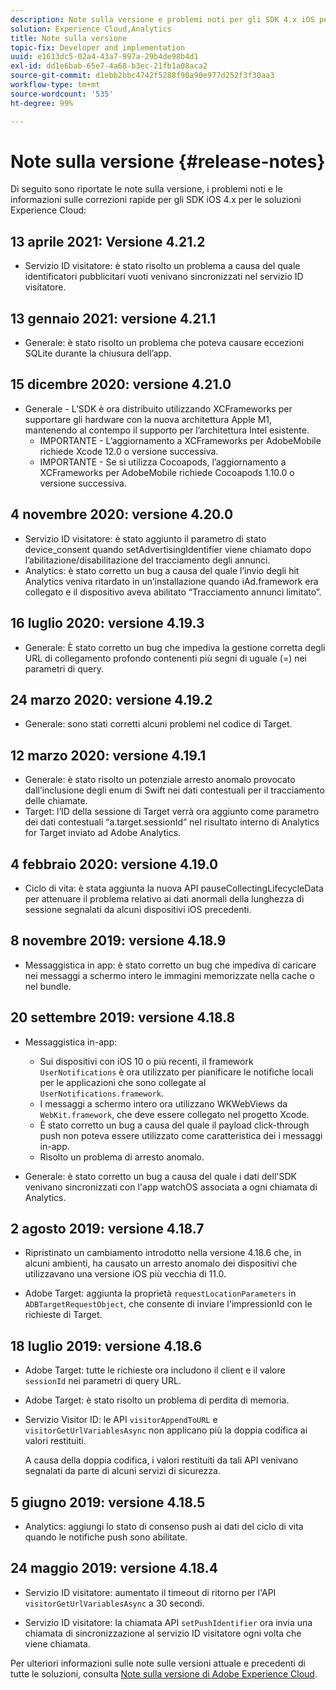 ```yaml
---
description: Note sulla versione e problemi noti per gli SDK 4.x iOS per le soluzioni Experience Cloud.
solution: Experience Cloud,Analytics
title: Note sulla versione
topic-fix: Developer and implementation
uuid: e1613dc5-02a4-43a7-997a-29b4de98b4d1
exl-id: dd1e6bab-65e7-4a68-b3ec-21fb1a08aca2
source-git-commit: d1ebb2bbc4742f5288f90a90e977d252f3f30aa3
workflow-type: tm+mt
source-wordcount: '535'
ht-degree: 99%

---
```


# Note sulla versione {#release-notes}

Di seguito sono riportate le note sulla versione, i problemi noti e le informazioni sulle correzioni rapide per gli SDK iOS 4.x per le soluzioni Experience Cloud:

## 13 aprile 2021: Versione 4.21.2

* Servizio ID visitatore: è stato risolto un problema a causa del quale identificatori pubblicitari vuoti venivano sincronizzati nel servizio ID visitatore.

## 13 gennaio 2021: versione 4.21.1

* Generale: è stato risolto un problema che poteva causare eccezioni SQLite durante la chiusura dell’app.

## 15 dicembre 2020: versione 4.21.0

* Generale - L’SDK è ora distribuito utilizzando XCFrameworks per supportare gli hardware con la nuova architettura Apple M1, mantenendo al contempo il supporto per l’architettura Intel esistente.
   * IMPORTANTE - L’aggiornamento a XCFrameworks per AdobeMobile richiede Xcode 12.0 o versione successiva.
   * IMPORTANTE - Se si utilizza Cocoapods, l’aggiornamento a XCFrameworks per AdobeMobile richiede Cocoapods 1.10.0 o versione successiva.

## 4 novembre 2020: versione 4.20.0

* Servizio ID visitatore: è stato aggiunto il parametro di stato device_consent quando setAdvertisingIdentifier viene chiamato dopo l’abilitazione/disabilitazione del tracciamento degli annunci.
* Analytics: è stato corretto un bug a causa del quale l’invio degli hit Analytics veniva ritardato in un’installazione quando iAd.framework era collegato e il dispositivo aveva abilitato “Tracciamento annunci limitato”.

## 16 luglio 2020: versione 4.19.3

* Generale: È stato corretto un bug che impediva la gestione corretta degli URL di collegamento profondo contenenti più segni di uguale (=) nei parametri di query.

## 24 marzo 2020: versione 4.19.2

* Generale: sono stati corretti alcuni problemi nel codice di Target.

## 12 marzo 2020: versione 4.19.1

* Generale: è stato risolto un potenziale arresto anomalo provocato dall’inclusione degli enum di Swift nei dati contestuali per il tracciamento delle chiamate.
* Target: l’ID della sessione di Target verrà ora aggiunto come parametro dei dati contestuali “a.target.sessionId” nel risultato interno di Analytics for Target inviato ad Adobe Analytics.

## 4 febbraio 2020: versione 4.19.0

* Ciclo di vita: è stata aggiunta la nuova API pauseCollectingLifecycleData per attenuare il problema relativo ai dati anormali della lunghezza di sessione segnalati da alcuni dispositivi iOS precedenti.

## 8 novembre 2019: versione 4.18.9

* Messaggistica in app: è stato corretto un bug che impediva di caricare nei messaggi a schermo intero le immagini memorizzate nella cache o nel bundle.

## 20 settembre 2019: versione 4.18.8

* Messaggistica in-app:

   * Sui dispositivi con iOS 10 o più recenti, il framework `UserNotifications` è ora utilizzato per pianificare le notifiche locali per le applicazioni che sono collegate al `UserNotifications.framework`.
   * I messaggi a schermo intero ora utilizzano WKWebViews da `WebKit.framework`, che deve essere collegato nel progetto Xcode.
   * È stato corretto un bug a causa del quale il payload click-through push non poteva essere utilizzato come caratteristica dei i messaggi in-app.
   * Risolto un problema di arresto anomalo.

* Generale: è stato corretto un bug a causa del quale i dati dell&#39;SDK venivano sincronizzati con l&#39;app watchOS associata a ogni chiamata di Analytics.

## 2 agosto 2019: versione 4.18.7

* Ripristinato un cambiamento introdotto nella versione 4.18.6 che, in alcuni ambienti, ha causato un arresto anomalo dei dispositivi che utilizzavano una versione iOS più vecchia di 11.0.

* Adobe Target: aggiunta la proprietà `requestLocationParameters` in `ADBTargetRequestObject`, che consente di inviare l&#39;impressionId con le richieste di Target.

## 18 luglio 2019: versione 4.18.6

* Adobe Target: tutte le richieste ora includono il client e il valore `sessionId` nei parametri di query URL.
* Adobe Target: è stato risolto un problema di perdita di memoria.
* Servizio Visitor ID: le API `visitorAppendToURL` e `visitorGetUrlVariablesAsync` non applicano più la doppia codifica ai valori restituiti.

   A causa della doppia codifica, i valori restituiti da tali API venivano segnalati da parte di alcuni servizi di sicurezza.

## 5 giugno 2019: versione 4.18.5

* Analytics: aggiungi lo stato di consenso push ai dati del ciclo di vita quando le notifiche push sono abilitate.

## 24 maggio 2019: versione 4.18.4

* Servizio ID visitatore: aumentato il timeout di ritorno per l&#39;API
   `visitorGetUrlVariablesAsync` a 30 secondi.

* Servizio ID visitatore: la chiamata API `setPushIdentifier` ora invia una chiamata di sincronizzazione al servizio ID visitatore ogni volta che viene chiamata.

Per ulteriori informazioni sulle note sulle versioni attuale e precedenti di tutte le soluzioni, consulta [Note sulla versione di Adobe Experience Cloud](https://experienceleague.adobe.com/docs/release-notes/experience-cloud/current.html?lang=it).
